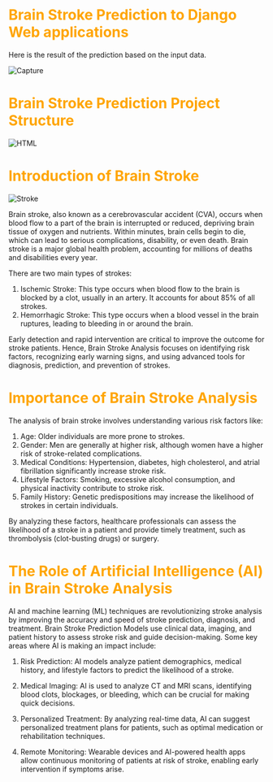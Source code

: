 <!DOCTYPE html>
<html>
<head>
<!--     <title>Brain Stroke Prediction to Django Web application</title> -->
</head>
<body>
    <h1 style="color: orange;">Brain Stroke Prediction to Django Web applications</h1>
    <p>Here is the result of the prediction based on the input data.</p>
</body>
</html>


![Capture](https://github.com/user-attachments/assets/18c8520c-fc1c-4209-9646-66c283ca82b9)



<!DOCTYPE html>
<html>
<head>
<!--     <title>Brain Stroke Prediction to Django Web application</title> -->
</head>
<body>
    <h1 style="color: orange;">Brain Stroke Prediction Project Structure </h1>
<!--     <p>Here is the result of the prediction based on the input data.</p> -->
</body>
</html>




![HTML](https://github.com/user-attachments/assets/8be74b78-c496-470a-bcb1-3c97cd04e70f)




<!DOCTYPE html>
<html>
<head>
<!--     <title>Brain Stroke Prediction to Django Web application</title> -->
</head>
<body>
    <h1 style="color: orange;">Introduction of Brain Stroke </h1>
<!--     <p>Here is the result of the prediction based on the input data.</p> -->
</body>
</html>



![Stroke](https://github.com/user-attachments/assets/c4010555-6366-410c-af39-77910b724cf9)



Brain stroke, also known as a cerebrovascular accident (CVA), occurs when blood flow to a part of the brain is interrupted or reduced, depriving brain tissue of oxygen and nutrients. Within minutes, brain cells begin to die, which can lead to serious complications, disability, or even death. Brain stroke is a major global health problem, accounting for millions of deaths and disabilities every year.

There are two main types of strokes:

1. Ischemic Stroke: This type occurs when blood flow to the brain is blocked by a clot, usually in an artery. It accounts for about 85% of all strokes.
2. Hemorrhagic Stroke: This type occurs when a blood vessel in the brain ruptures, leading to bleeding in or around the brain.

Early detection and rapid intervention are critical to improve the outcome for stroke patients. Hence, Brain Stroke Analysis focuses on identifying risk factors, recognizing early warning signs, and using advanced tools for diagnosis, prediction, and prevention of strokes.


<!DOCTYPE html>
<html>
<head>
<!--     <title>Brain Stroke Prediction to Django Web application</title> -->
</head>
<body>
    <h1 style="color: orange;">Importance of Brain Stroke Analysis </h1>
<!--     <p>Here is the result of the prediction based on the input data.</p> -->
</body>
</html>


The analysis of brain stroke involves understanding various risk factors like:

1. Age: Older individuals are more prone to strokes.
2. Gender: Men are generally at higher risk, although women have a higher risk of stroke-related complications.
3. Medical Conditions: Hypertension, diabetes, high cholesterol, and atrial fibrillation significantly increase stroke risk.
4. Lifestyle Factors: Smoking, excessive alcohol consumption, and physical inactivity contribute to stroke risk.
5. Family History: Genetic predispositions may increase the likelihood of strokes in certain individuals.
   
By analyzing these factors, healthcare professionals can assess the likelihood of a stroke in a patient and provide timely treatment, such as thrombolysis (clot-busting drugs) or surgery.


<!DOCTYPE html>
<html>
<head>
<!--     <title>Brain Stroke Prediction to Django Web application</title> -->
</head>
<body>
    <h1 style="color: orange;">The Role of Artificial Intelligence (AI) in Brain Stroke Analysis </h1>
<!--     <p>Here is the result of the prediction based on the input data.</p> -->
</body>
</html>


AI and machine learning (ML) techniques are revolutionizing stroke analysis by improving the accuracy and speed of stroke prediction, diagnosis, and treatment. Brain Stroke Prediction Models use clinical data, imaging, and patient history to assess stroke risk and guide decision-making. Some key areas where AI is making an impact include:


1. Risk Prediction: AI models analyze patient demographics, medical history, and lifestyle factors to predict the likelihood of a stroke.

2. Medical Imaging: AI is used to analyze CT and MRI scans, identifying blood clots, blockages, or bleeding, which can be crucial for making quick decisions.

3. Personalized Treatment: By analyzing real-time data, AI can suggest personalized treatment plans for patients, such as optimal medication or rehabilitation techniques.

4. Remote Monitoring: Wearable devices and AI-powered health apps allow continuous monitoring of patients at risk of stroke, enabling early intervention if symptoms arise.



